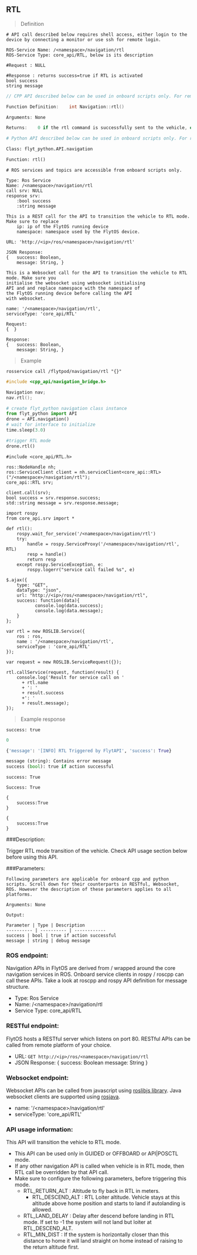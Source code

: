 ## RTL


> Definition

```shell
# API call described below requires shell access, either login to the device by connecting a monitor or use ssh for remote login.

ROS-Service Name: /<namespace>/navigation/rtl
ROS-Service Type: core_api/RTL, below is its description

#Request : NULL

#Response : returns success=true if RTL is activated
bool success
string message
```

```cpp
// CPP API described below can be used in onboard scripts only. For remote scripts you can use http client libraries to call FlytOS REST endpoints from cpp.

Function Definition:    int Navigation::rtl()

Arguments: None

Returns:    0 if the rtl command is successfully sent to the vehicle, else returns 1.
```

```python
# Python API described below can be used in onboard scripts only. For remote scripts you can use http client libraries to call FlytOS REST endpoints from python.

Class: flyt_python.API.navigation

Function: rtl()
```

```python--ros
# ROS services and topics are accessible from onboard scripts only.

Type: Ros Service
Name: /<namespace>/navigation/rtl
call srv: NULL
response srv: 
    :bool success
    :string message
```

```javascript--REST
This is a REST call for the API to transition the vehicle to RTL mode. Make sure to replace 
    ip: ip of the FlytOS running device
    namespace: namespace used by the FlytOS device.

URL: 'http://<ip>/ros/<namespace>/navigation/rtl'

JSON Response:
{   success: Boolean,
    message: String, }
```

```javascript--Websocket
This is a Websocket call for the API to transition the vehicle to RTL mode. Make sure you 
initialise the websocket using websocket initialising 
API and and replace namespace with the namespace of 
the FlytOS running device before calling the API 
with websocket.

name: '/<namespace>/navigation/rtl',
serviceType: 'core_api/RTL'

Request:
{  }

Response:
{   success: Boolean,
    message: String, }
```


> Example

```shell
rosservice call /flytpod/navigation/rtl "{}" 
```

```cpp
#include <cpp_api/navigation_bridge.h>

Navigation nav;
nav.rtl();
```

```python
# create flyt_python navigation class instance
from flyt_python import API
drone = API.navigation()
# wait for interface to initialize
time.sleep(3.0)

#trigger RTL mode 
drone.rtl() 
```

```cpp--ros
#include <core_api/RTL.h>

ros::NodeHandle nh;
ros::ServiceClient client = nh.serviceClient<core_api::RTL>("/<namespace>/navigation/rtl");
core_api::RTL srv;

client.call(srv);
bool success = srv.response.success;
std::string message = srv.response.message;
```

```python--ros
import rospy
from core_api.srv import *

def rtl():
    rospy.wait_for_service('/<namespace>/navigation/rtl')
    try:
        handle = rospy.ServiceProxy('/<namespace>/navigation/rtl', RTL)
        resp = handle()
        return resp
    except rospy.ServiceException, e:
        rospy.logerr("service call failed %s", e)
```

```javascript--REST
$.ajax({
    type: "GET",
    dataType: "json",
    url: "http://<ip>/ros/<namespace>/navigation/rtl",  
    success: function(data){
           console.log(data.success);
           console.log(data.message);
    }
};
```

```javascript--Websocket
var rtl = new ROSLIB.Service({
    ros : ros,
    name : '/<namespace>/navigation/rtl',
    serviceType : 'core_api/RTL'
});

var request = new ROSLIB.ServiceRequest({});

rtl.callService(request, function(result) {
    console.log('Result for service call on '
      + rtl.name
      + ': '
      + result.success
      +': '
      + result.message);
});
```


> Example response

```shell
success: true
```

```cpp
0
```

```python
{'message': '[INFO] RTL Triggered by FlytAPI', 'success': True}

message (string): Contains error message
success (bool): true if action successful
```

```cpp--ros
success: True
```

```python--ros
Success: True
```

```javascript--REST
{
    success:True
}
```

```javascript--Websocket
{
    success:True
}
```





###Description:

Trigger RTL mode transition of the vehicle. Check API usage section below before using this API.

###Parameters:
    
    Following parameters are applicable for onboard cpp and python scripts. Scroll down for their counterparts in RESTful, Websocket, ROS. However the description of these parameters applies to all platforms. 
    
    Arguments: None
    
    Output:
    
    Parameter | Type | Description
    ---------- | ---------- | ------------
    success | bool | true if action successful
    message | string | debug message

### ROS endpoint:
Navigation APIs in FlytOS are derived from / wrapped around the core navigation services in ROS. Onboard service clients in rospy / roscpp can call these APIs. Take a look at roscpp and rospy API definition for message structure. 

* Type: Ros Service</br> 
* Name: /\<namespace\>/navigation/rtl</br>
* Service Type: core_api/RTL

### RESTful endpoint:
FlytOS hosts a RESTful server which listens on port 80. RESTful APIs can be called from remote platform of your choice.

* URL: ``GET http://<ip>/ros/<namespace>/navigation/rtl``
* JSON Response:
{
    success: Boolean
    message: String
}


### Websocket endpoint:
Websocket APIs can be called from javascript using [roslibjs library](https://github.com/RobotWebTools/roslibjs).
Java websocket clients are supported using [rosjava](http://wiki.ros.org/rosjava).

* name: '/\<namespace\>/navigation/rtl'</br>
* serviceType: 'core_api/RTL'


### API usage information:

This API will transition the vehicle to RTL mode.

* This API can be used only in GUIDED or OFFBOARD or API|POSCTL mode.
* If any other navigation API is called when vehicle is in RTL mode, then RTL call be overridden by that API call.
* Make sure to configure the following parameters, before triggering this mode.
  * RTL_RETURN_ALT : Altitude to fly back in RTL in meters.
	* RTL_DESCEND_ALT : RTL Loiter altitude. Vehicle stays at this altitude above home position and starts to land if autolanding is allowed.
  * RTL_LAND_DELAY : Delay after descend before landing in RTL mode. If set to -1 the system will not land but loiter at RTL_DESCEND_ALT. 
  * RTL_MIN_DIST : If the system is horizontally closer than this distance to home it will land straight on home instead of raising to the return altitude first. 

